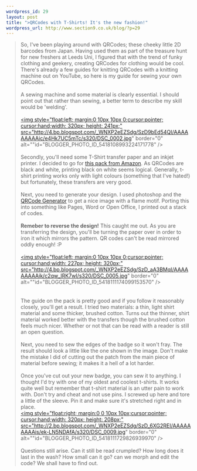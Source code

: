 ```yaml
--- 
wordpress_id: 29
layout: post
title: ">QRCodes with T-Shirts! It's the new fashion!"
wordpress_url: http://www.section9.co.uk/blog/?p=29
---
```

>So, I've been playing around with QRCodes; these cheeky little 2D barcodes from Japan. Having used them as part of the treasure hunt for new freshers at Leeds Uni, I figured that with the trend of funky clothing and geekery, creating QRCodes for clothing would be cool. There's already a few guides for knitting QRCodes with a knitting machine out on YouTube, so here is my guide for sewing your own QRCodes.<br /><br />A sewing machine and some material is clearly essential. I should point out that rather than sewing, a better term to describe my skill would be 'welding'.<br /><br /><a onblur="try {parent.deselectBloggerImageGracefully();} catch(e) {}" href="http://4.bp.blogspot.com/_WNXP2eEZSdg/SzD9bEd54QI/AAAAAAAAAic/e4Hk7UC5mTc/s1600-h/DSC_0002.jpg"><img style="float:left; margin:0 10px 10px 0;cursor:pointer; cursor:hand;width: 320px; height: 241px;" src="http://4.bp.blogspot.com/_WNXP2eEZSdg/SzD9bEd54QI/AAAAAAAAAic/e4Hk7UC5mTc/s320/DSC_0002.jpg" border="0" alt=""id="BLOGGER_PHOTO_ID_5418108993224171778" /></a><br /><br />Secondly, you'll need some T-Shirt transfer paper and an inkjet printer. I decided to go for <a href="http://www.amazon.co.uk/gp/product/B000W4H606/ref=pd_lpo_k2_dp_sr_1?pf_rd_p=471057153&pf_rd_s=lpo-top-stripe&pf_rd_t=201&pf_rd_i=B000FSFA3E&pf_rd_m=A3P5ROKL5A1OLE&pf_rd_r=1TGH7PMHGPVKP4DAPVZT">this pack from Amazon</a>. As QRCodes are black and white, printing black on white seems logical. Generally, t-shirt printing works only with light colours (something that I've hated!) but fortunately, these transfers are very good.<br /><br />Next, you need to generate your design. I used photoshop and the <a href="http://qrcode.kaywa.com/">QRCode Generator</a> to get a nice image with a flame motif. Porting this into something like Pages, Word or Open Office, I printed out a stack of codes. <br /><br /><span style="font-weight:bold;">Remeber to reverse the design!</span> This caught me out. As you are transferring the design, you'll be turning the paper over in order to iron it which mirrors the pattern. QR codes can't be read mirrored oddly enough! :P<br /><br /><a onblur="try {parent.deselectBloggerImageGracefully();} catch(e) {}" href="http://4.bp.blogspot.com/_WNXP2eEZSdg/SzD_aA3BMqI/AAAAAAAAAik/c2qw_IRK7wI/s1600-h/DSC_0005.jpg"><img style="float:left; margin:0 10px 10px 0;cursor:pointer; cursor:hand;width: 227px; height: 320px;" src="http://4.bp.blogspot.com/_WNXP2eEZSdg/SzD_aA3BMqI/AAAAAAAAAik/c2qw_IRK7wI/s320/DSC_0005.jpg" border="0" alt=""id="BLOGGER_PHOTO_ID_5418111174099153570" /></a><br /><br /><br />The guide on the pack is pretty good and if you follow it reasonably closely, you'll get a result. I tried two materials: a thin, light shirt material and some thicker, brushed cotton. Turns out the thinner, shirt material worked better with the transfers though the brushed cotton feels much nicer. Whether or not that can be read with a reader is still an open question.<br /><br />Next, you need to sew the edges of the badge so it won't fray. The result should look a little like the one shown in the image. Don't make the mistake I did of cutting out the patch from the main piece of material before sewing; it makes it a hell of a lot harder.<br /><br />Once you've cut out your new badge, you can sew it to anything. I thought I'd try with one of my oldest and coolest t-shirts. It works quite well but remember that t-shirt material is an utter pain to work with. Don't try and cheat and not use pins. I screwed up here and tore a little of the sleeve. Pin it and make sure it's stretched right and in place.<br /><a onblur="try {parent.deselectBloggerImageGracefully();} catch(e) {}" href="http://2.bp.blogspot.com/_WNXP2eEZSdg/SzD_6XG2REI/AAAAAAAAAis/ek-LN5NDAfA/s1600-h/DSC_0009.jpg"><img style="float:right; margin:0 0 10px 10px;cursor:pointer; cursor:hand;width: 320px; height: 208px;" src="http://2.bp.blogspot.com/_WNXP2eEZSdg/SzD_6XG2REI/AAAAAAAAAis/ek-LN5NDAfA/s320/DSC_0009.jpg" border="0" alt=""id="BLOGGER_PHOTO_ID_5418111729826939970" /></a><br /><br />Questions still arise. Can it still be read crumpled? How long does it last in the wash? How small can it go? can we morph and edit the code? We shall have to find out.
